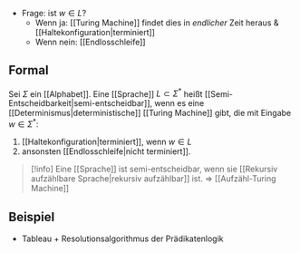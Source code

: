 
- Frage: ist $w \in L$?
	- Wenn ja: [[Turing Machine]] findet dies in _endlicher_ Zeit heraus & [[Haltekonfiguration|terminiert]]
	- Wenn nein: [[Endlosschleife]]

## Formal
Sei $\Sigma$ ein [[Alphabet]]. Eine [[Sprache]] $L \subset \Sigma^{*}$ heißt [[Semi-Entscheidbarkeit|semi-entscheidbar]], wenn es eine [[Determinismus|deterministische]] [[Turing Machine]] gibt, die mit Eingabe $w \in \Sigma^{*}$:
1. [[Haltekonfiguration|terminiert]], wenn $w \in L$
2. ansonsten [[Endlosschleife|nicht terminiert]].


> [!info] Eine [[Sprache]] ist semi-entscheidbar, wenn sie [[Rekursiv aufzählbare Sprache|rekursiv aufzählbar]] ist. =>  [[Aufzähl-Turing Machine]] 
## Beispiel
- Tableau + Resolutionsalgorithmus der Prädikatenlogik